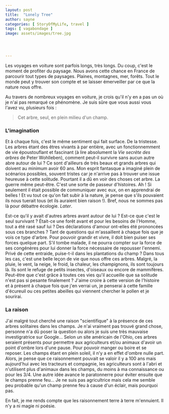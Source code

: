 ```yaml
---
layout: post
title:  "Lonely Tree"
author: sayne
categories: [ StoryOfMyLife, travel ]
tags: [ vagabondage ]
image: assets/images/tree.jpg




---
```


Les voyages en voiture sont parfois longs, très longs. Du coup, c'est le moment de profiter du paysage. Nous avons cette chance en France de parcourir tout types de paysages. Plaines, montagnes, mer, forêts. Tout le monde peut y trouver son compte et se laisser émerveiller par ce que la nature nous offre. 

Au travers de nombreux voyages en voiture, je crois qu'il n'y en a pas un où je n'ai pas remarqué ce phénomène. Je suis sûre que vous aussi vous l'avez vu, plusieurs fois : 

> Cet arbre, seul, en plein milieu d'un champ. 

### L'imagination

Et à chaque fois, c'est le même sentiment qui fait surface. De la tristesse. Les arbres étant des êtres vivants à par entière, avec un fonctionnemment de vie époustouflant et fascinant (à lire absolument la *Vie secrète des arbres* de Peter Wohlleben), comment peut-il survivre sans aucun autre abre autour de lui ? Ce sont d'ailleurs de très beaux et grands arbres qui doivent au minimum avoir 60 ans. Mon esprit fantasque a imaginé plein de scénarios possibles, souvent tristes car je n'arrive pas à trouver une issue heureuse à cette solitude. Pourtant il a dû en voir des choses cet arbre. La guerre même peut-être. C'est une sorte de passeur d'histoires. Ah ! Si seulement il était possible de communiquer avec eux, on en apprendrai de belles ! Et vu tout ce qu'on fait subir à la nature, je pense que s'ils pouvaient ils nous tuerait tous (et ils auraient bien raison !). Bref, nous ne sommes pas là pour débattre écologie. *Later*. 

Est-ce qu'il y avait d'autres arbres avant autour de lui ? Est-ce que c'est le seul survivant ? Était-ce une forêt avant et pour les besoins de l'Homme, tout a été rasé sauf lui ? Des déclarations d'amour ont-elles été prononcées sous ces branches ? Tant de questions qui m'assaillent à chaque fois que je vois ce type d'arbre. Pour pouvoir grandir et vivre, il doit bien puiser ses forces quelque part. S'il tombe malade, il ne pourra compter sur la force de ses congénères pour lui donner la force nécessaire de repousser l'ennemi. Privé de cette entraide, puise-t-il dans les plantations du champ ? Dans tous les cas, c'est une belle leçon de vie que nous offre ces arbres. Malgré, la pluie, le vent, la neige, le froid, la chaleur, les champignons, ils sont toujours là. Ils sont le refuge de petits insectes, d'oiseaux ou encore de mammifères. Peut-être que c'est grâce à toutes ces vies qu'il accueille que sa solitude n'est pas si pesante finalement ? J'aime croire à cette version de l'histoire et à présent à chaque fois que j'en verrai un, je penserai à cette famille d'écureuil ou ces petites abeilles qui viennent chercher le pollen et je sourirai.

### La raison

<span class="spoiler">J'ai malgré tout cherché une raison "scientifique" à la présence de ces arbres solitaires dans les champs. Je n'ai vraiment pas trouvé grand chose, personne n'a dû poser la question ou alors je suis une très mauvaise investigratrice sur Google... Selon un site américain de l'Ohio, ces arbres seraient présents pour permettre aux agriculteurs et/ou animaux d'avoir un point d'ombre lors d'une pause. Pour pouvoir manger ou boire et se reposer. Les champs étant en plein soleil, il n'y a en effet d'ombre nulle part. Alors, je pense que ce raisonnement pouvait se valoir il y a 100 ans mais aujourd'hui avec les tracteurs et compagnie, les agriculteurs sont à l'abri et n'utilisent plus d'animaux dans les champs, du moins à ma connaissance ou pour les 3/4. Une autre idée avance le paratonnerre pour éviter ensuite que le champs prenne feu... Je ne suis pas agricultrice mais cela me semble peu probable qu'un champ prenne feu à cause d'un éclair, mais pourquoi pas. 

En fait, je me rends compte que les raisonnement terre à terre m'ennuient. Il n'y a ni magie ni poésie.</span>
